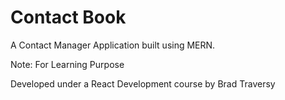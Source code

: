 # Contact Book

A Contact Manager Application built using MERN. 

Note: For Learning Purpose

Developed under a React Development course by Brad Traversy 

